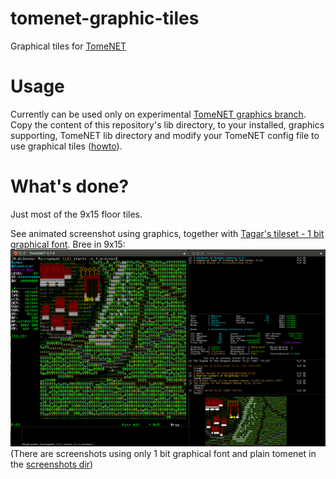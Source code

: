 # tomenet-graphic-tiles
Graphical tiles for [TomeNET](tomenet.eu)

# Usage
Currently can be used only on experimental [TomeNET graphics branch](https://github.com/jezek/tomenet/tree/use_graphics).
Copy the content of this repository's lib directory, to your installed, graphics supporting, TomeNET lib directory and modify your TomeNET config file to use graphical tiles ([howto](https://github.com/jezek/tomenet/commit/3ff3548b845ac0bcbbe03a67bd12d941af069865)).

# What's done?
Just most of the 9x15 floor tiles.

See animated screenshot using graphics, together with [Tagar's tileset - 1 bit graphical font](https://tomenet.eu/phpBB3/viewtopic.php?f=15&t=1149).
Bree in 9x15:
![Bree 9x15 graphics](https://github.com/jezek/tomenet-graphic-tiles/blob/master/screenshots/Bree.9x15.graphics.gif)
(There are screenshots using only 1 bit graphical font and plain tomenet in the [screenshots dir](https://github.com/jezek/tomenet-graphic-tiles/tree/master/screenshots))
